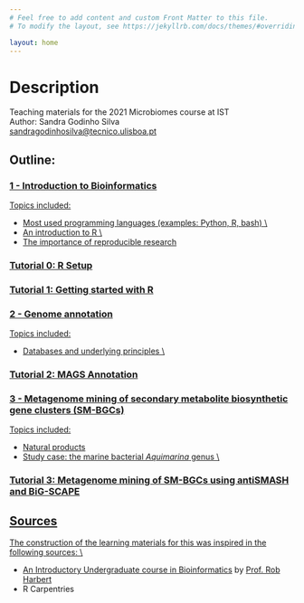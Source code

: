 ```yaml
---
# Feel free to add content and custom Front Matter to this file.
# To modify the layout, see https://jekyllrb.com/docs/themes/#overriding-theme-defaults

layout: home
---
```


# Description

Teaching materials for the 2021 Microbiomes course at IST \
Author: Sandra Godinho Silva \
sandragodinhosilva@tecnico.ulisboa.pt


## Outline:
### <a href='pages/Bioinformatics_intro.html'> 1 - Introduction to Bioinformatics
Topics included:
* Most used programming languages (examples: Python, R, bash) \
* An introduction to R \
* The importance of reproducible research 
### <a href='pages/R_setup.html'> Tutorial 0: R Setup
### <a href='pages/R_basics.html'> Tutorial 1: Getting started with R

### <a href='pages/Genome_annotation.html'> 2 - Genome annotation
Topics included:
* Databases and underlying principles \
### <a href='pages/R_annotation.html'> Tutorial 2: MAGS Annotation 

### <a href='pages/SM-BGCs.html'> 3 - Metagenome mining of secondary metabolite biosynthetic gene clusters (SM-BGCs)
Topics included:
* Natural products
* Study case: the marine bacterial *Aquimarina* genus \
### <a href='pages/SM-BGCs_pratical.html'> Tutorial 3: Metagenome mining of SM-BGCs using antiSMASH and BiG-SCAPE


## Sources
The construction of the learning materials for this was inspired in the following sources: \
* [An Introductory Undergraduate course in Bioinformatics](https://rsh249.github.io/bioinformatics/) by [Prof. Rob Harbert](https://github.com/rsh249)
* R Carpentries
